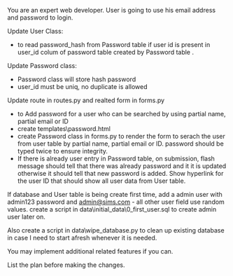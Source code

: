 You are an expert web developer.
User is going to use his email address and password to login.

Update User Class:
- to read password_hash from Password table if user id is present in user_id colum of password table created by Password table . 

Update Password class:
- Password class will store hash password
- user_id must be uniq, no duplicate is allowed

Update route in routes.py and realted form in forms.py
- to Add password for a user who can be searched by using partial name, partial email or ID
- create templates\password.html
- create Password class in forms.py to render the form to serach the user from user table by partial name, partial email or ID. password should be typed twice to ensure integrity.
- If there is already user entry in Password table, on submission, flash message should tell that there was already password and it it is updated otherwise it should tell that new password is added.  Show hyperlink for the user ID that should show all user data from User table.

If database and User table is being create first time, add a admin user with admin123 password and admin@sims.com - all other user field use random values. create a script in data\initial_data\0_first_user.sql to create admin user later on.

Also create a script in data\wipe_database.py to clean up existing database in case I need to start afresh whenever it is needed.

You may implement additional related features if you can.

List the plan before making the changes.